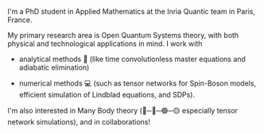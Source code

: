 I'm a PhD student in Applied Mathematics at the Inria Quantic team in Paris, France. 

My primary research area is Open Quantum Systems theory, with both physical and technological applications in mind. I work with 

- analytical methods 📝 (like time convolutionless master equations and adiabatic elimination) 

- numerical methods 💻 (such as tensor networks for Spin-Boson models, efficient simulation of Lindblad equations, and SDPs).


I'm also interested in Many Body theory (🔵─🔴─🟢─🟡 especially tensor network simulations), and in collaborations!

<!--
**angelariva/angelariva** is a ✨ _special_ ✨ repository because its `README.md` (this file) appears on your GitHub profile.

Here are some ideas to get you started:

- 🔭 I’m currently working on ...
- 🌱 I’m currently learning ...
- 👯 I’m looking to collaborate on ...
- 🤔 I’m looking for help with ...
- 💬 Ask me about ...
- 📫 How to reach me: ...
- 😄 Pronouns: ...
- ⚡ Fun fact: ...
-->
